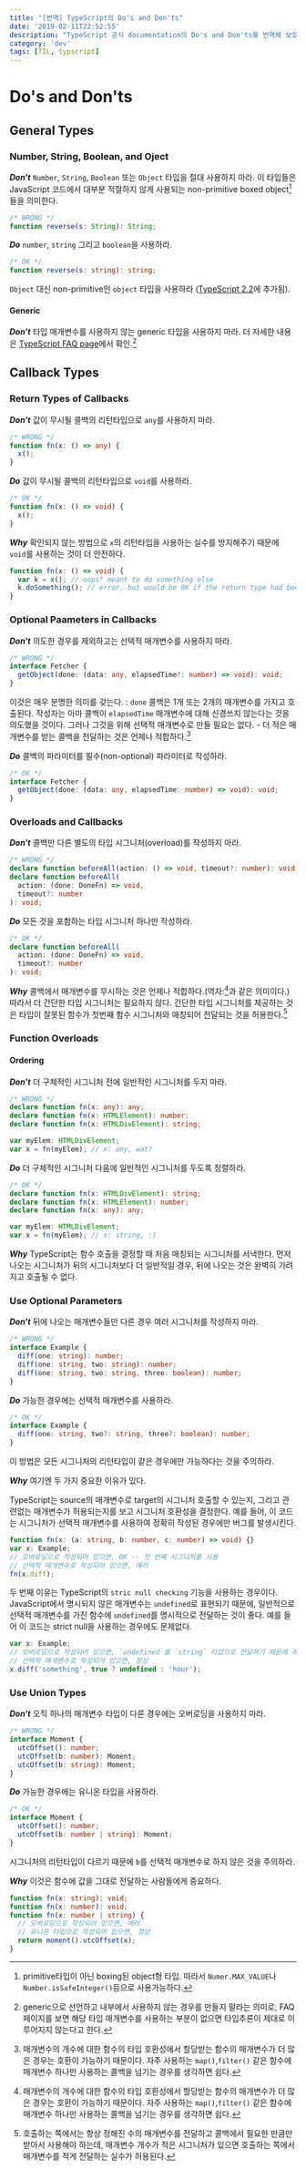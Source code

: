 ```yaml
---
title: "[번역] TypeScript의 Do's and Don'ts"
date: '2019-02-11T22:52:55'
description: "TypeScript 공식 documentation의 Do's and Don'ts를 번역해 보았다."
category: 'dev'
tags: [TIL, typscript]
---
```


# Do's and Don'ts

## General Types

### Number, String, Boolean, and Oject

**_Don't_**
`Number`, `String`, `Boolean` 또는 `Object` 타입을 절대 사용하지 마라. 이 타입들은 JavaScript 코드에서 대부분 적절하지 않게 사용되는 non-primitive boxed object[^1]들을 의미한다.

```ts
/* WRONG */
function reverse(s: String): String;
```

**_Do_**
`number`, `string` 그리고 `boolean`을 사용하라.

```ts
/* OK */
function reverse(s: string): string;
```

`Object` 대신 non-primitive인 `object` 타입을 사용하라 ([TypeScript 2.2](https://www.typescriptlang.org/docs/handbook/release-notes/typescript-2-2.html#object-type)에 추가됨).

#### Generic

**_Don't_**
타입 매개변수를 사용하지 않는 generic 타입을 사용하지 마라. 더 자세한 내용은 [TypeScript FAQ page](https://github.com/Microsoft/TypeScript/wiki/FAQ#why-doesnt-type-inference-work-on-this-interface-interface-foot---)에서 확인.[^2]

## Callback Types

### Return Types of Callbacks

**_Don't_**
값이 무시될 콜백의 리턴타입으로 `any`를 사용하지 마라.

```ts
/* WRONG */
function fn(x: () => any) {
  x();
}
```

**_Do_**
값이 무시될 콜백의 리턴타입으로 `void`를 사용하라.

```ts
/* OK */
function fn(x: () => void) {
  x();
}
```

**_Why_**
확인되지 않는 방법으로 `x`의 리턴타입을 사용하는 실수를 방지해주기 때문에 `void`를 사용하는 것이 더 안전하다.

```ts
function fn(x: () => void) {
  var k = x(); // oops! meant to do something else
  k.doSomething(); // error, but would be OK if the return type had been 'any'
}
```

### Optional Paameters in Callbacks

**_Don't_**
의도한 경우를 제외하고는 선택적 매개변수를 사용하지 마라.

```ts
/* WRONG */
interface Fetcher {
  getObject(done: (data: any, elapsedTime?: number) => void): void;
}
```

이것은 매우 분명한 의미를 갖는다. : `done` 콜백은 1개 또는 2개의 매개변수를 가지고 호출된다. 작성자는 아마 콜백이 `elapsedTime` 매개변수에 대해 신경쓰지 않는다는 것을 의도했을 것이다. 그러나 그것을 위해 선택적 매개변수로 만들 필요는 없다. - 더 적은 매개변수를 받는 콜백을 전달하는 것은 언제나 적합하다.[^3]

**_Do_**
콜백의 파라미터를 필수(non-optional) 파라미터로 작성하라.

```ts
/* OK */
interface Fetcher {
  getObject(done: (data: any, elapsedTime: number) => void): void;
}
```

### Overloads and Callbacks

**_Don't_**
콜백만 다른 별도의 타입 시그니처(overload)를 작성하지 마라.

```ts
/* WRONG */
declare function beforeAll(action: () => void, timeout?: number): void;
declare function beforeAll(
  action: (done: DoneFn) => void,
  timeout?: number
): void;
```

**_Do_**
모든 것을 포함하는 타입 시그니처 하나만 작성하라.

```ts
/* OK */
declare function beforeAll(
  action: (done: DoneFn) => void,
  timeout?: number
): void;
```

**_Why_**
콜백에서 매개변수를 무시하는 것은 언제나 적합하다.(역자:[^3]과 같은 의미이다.) 따라서 더 간단한 타입 시그니처는 필요하지 않다. 간단한 타입 시그니처를 제공하는 것은 타입이 잘못된 함수가 첫번째 함수 시그니처와 매칭되어 전달되는 것을 허용한다.[^4]

### Function Overloads

#### Ordering

**_Don't_**
더 구체적인 시그니처 전에 일반적인 시그니처를 두지 마라.

```ts
/* WRONG */
declare function fn(x: any): any;
declare function fn(x: HTMLElement): number;
declare function fn(x: HTMLDivElement): string;

var myElem: HTMLDivElement;
var x = fn(myElem); // x: any, wat?
```

**_Do_**
더 구체적인 시그니처 다음에 일반적인 시그니처를 두도록 정렬하라.

```ts
/* OK */
declare function fn(x: HTMLDivElement): string;
declare function fn(x: HTMLElement): number;
declare function fn(x: any): any;

var myElem: HTMLDivElement;
var x = fn(myElem); // x: string, :)
```

**_Why_**
TypeScript는 함수 호출을 결정할 때 처음 매칭되는 시그니처를 서낵한다. 먼저 나오는 시그니처가 뒤의 시그니처보다 더 일반적일 경우, 뒤에 나오는 것은 완벽히 가려지고 호출될 수 없다.

### Use Optional Parameters

**_Don't_**
뒤에 나오는 매개변수들만 다른 경우 여러 시그니처를 작성하지 마라.

```ts
/* WRONG */
interface Example {
  diff(one: string): number;
  diff(one: string, two: string): number;
  diff(one: string, two: string, three: boolean): number;
}
```

**_Do_**
가능한 경우에는 선택적 매개변수를 사용하라.

```ts
/* OK */
interface Example {
  diff(one: string, two?: string, three?: boolean): number;
}
```

이 방법은 모든 시그니처의 리턴타입이 같은 경우에만 가능하다는 것을 주의하라.

**_Why_**
여기엔 두 가지 중요한 이유가 있다.

TypeScript는 source의 매개변수로 target의 시그니처 호출할 수 있는지, 그리고 관련없는 매개변수가 허용되는지를 보고 시그니처 호환성을 결정한다. 예를 들어, 이 코드는 시그니처가 선택적 매개변수를 사용하여
정확히 작성된 경우에만 버그를 발생시킨다.

```ts
function fn(x: (a: string, b: number, c: number) => void) {}
var x: Example;
// 오버로딩으로 작성되어 있으면, OK -- 첫 번째 시그니처를 사용
// 선택적 매개변수로 작성되어 있으면, 에러
fn(x.diff);
```

두 번째 이유는 TypeScript의 `stric null checking` 기능을 사용하는 경우이다. JavaScript에서 명시되지 않은 매개변수는 `undefined`로 표현되기 때문에, 일반적으로 선택적 매개변수를 가진 함수에 `undefined`를 명시적으로 전달하는 것이 좋다. 예를 들어 이 코드는 strict null을 사용하는 경우에도 문제없다.

```ts
var x: Example;
// 오버로딩으로 작성되어 있으면, `undefined`를 `string` 타입으로 전달하기 때문에 에러
// 선택적 매개변수로 작성되어 있으면, 정상
x.diff('something', true ? undefined : 'hour');
```

### Use Union Types

**_Don't_**
오직 하나의 매개변수 타입이 다른 경우에는 오버로딩을 사용하지 마라.

```ts
/* WRONG */
interface Moment {
  utcOffset(): number;
  utcOffset(b: number): Moment;
  utcOffset(b: string): Moment;
}
```

**_Do_**
가능한 경우에는 유니온 타입을 사용하라.

```ts
/* OK */
interface Moment {
  utcOffset(): number;
  utcOffset(b: number | string): Moment;
}
```

시그니처의 리턴타입이 다르기 때문에 `b`를 선택적 매개변수로 하지 않은 것을 주의하라.

**_Why_**
이것은 함수에 값을 그대로 전달하는 사람들에게 중요하다.

```ts
function fn(x: string): void;
function fn(x: number): void;
function fn(x: number | string) {
  // 오버로딩으로 작성되어 있으면, 에러
  // 유니온 타입으로 작성되어 있으면, 정상
  return moment().utcOffset(x);
}
```

[^1]: primitive타입이 아닌 boxing된 object형 타입. 따라서 `Numer.MAX_VALUE`나 `Number.isSafeInteger()`등으로 사용가능하다.
[^2]: generic으로 선언하고 내부에서 사용하지 않는 경우를 만들지 말라는 의미로, FAQ 페이지를 보면 해당 타입 매개변수를 사용하는 부분이 없으면 타입추론이 제대로 이루어지지 않는다고 한다.
[^3]: 매개변수의 개수에 대한 함수의 타입 호환성에서 할당받는 함수의 매개변수가 더 많은 경우는 호환이 가능하기 때문이다. 자주 사용하는 `map()`,`filter()` 같은 함수에 매개변수 하나만 사용하는 콜백을 넘기는 경우를 생각하면 쉽다.
[^4]: 호출하는 쪽에서는 항상 정해진 수의 매개변수를 전달하고 콜백에서 필요한 만큼만 받아서 사용해야 하는데, 매개변수 개수가 적은 시그니처가 있으면 호출하는 쪽에서 매개변수를 적게 전달하는 실수가 허용된다.
